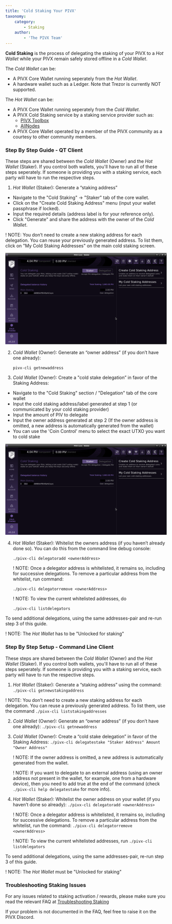 ```yaml
---
title: 'Cold Staking Your PIVX'
taxonomy:
    category:
        - Staking
    author:
        - 'The PIVX Team'
---
```


**Cold Staking** is the process of delegating the staking of your PIVX to a _Hot Wallet_ while your PIVX remain safely stored offline in a _Cold Wallet_.

The _Cold Wallet_ can be:
* A PIVX Core Wallet running seperately from the _Hot Wallet_.
* A hardware wallet such as a Ledger.  Note that Trezor is currently NOT supported.

The _Hot Wallet_ can be:
* A PIVX Core Wallet running seperately from the _Cold Wallet_.
* A PIVX Cold Staking service by a staking service provider such as:
  * [PIVX Toolbox](https://toolbox.pivx.org/cold-staking)
  * [AllNodes](http://www.allnodes.com)
* A PIVX Core Wallet operated by a member of the PIVX community as a courtesy to other community members.

### Step By Step Guide - QT Client

These steps are shared between the _Cold Wallet_ (Owner) and the _Hot Wallet_ (Staker). If you control both wallets, you'll have to run all of these steps seperately. If someone is providing you with a staking service, each party will have to run the respective steps.

1. _Hot Wallet_ (Staker): Generate a “staking address”
  * Navigate to the "Cold Staking" -> "Staker" tab of the core wallet.
  * Click on the "Create Cold Staking Address" menu (input your wallet passphrase if locked).
  * Input the required details (address label is for your reference only).
  * Click "Generate" and share the address with the owner of the _Cold Wallet_.  

! NOTE: You don’t need to create a new staking address for each delegation. You can reuse your previously generated address. To list them, click on "My Cold Staking Addresses" on the main cold staking screen.

![Manage Staking Addresses.png](1.manage_staking_addresses.png?classes=center,img-fluid,py-4)

2. _Cold Wallet_ (Owner): Generate an “owner address” (if you don’t have one already):
	```
	pivx-cli getnewaddress
	```
	
3. _Cold Wallet_ (Owner): Create a "cold stake delegation” in favor of the Staking Address:
  * Navigate to the "Cold Staking" section / "Delegation" tab of the core wallet
  * Input the cold staking address/label generated at step 1 (or communicated by your cold staking provider)
  * Input the amount of PIV to delegate
  * Input the owner address generated at step 2 (If the owner address is omitted, a new address is automatically generated from the wallet)
  * You can use the 'Coin Control' menu to select the exact UTXO you want to cold stake

![Manage Staking Addresses.png](1.manage_staking_addresses.png?classes=center,img-fluid,py-4)
	
4. _Hot Wallet_ (Staker): Whitelist the owners address (if you haven’t already done so). You can do this from the command line debug console:
	```
	./pivx-cli delegatoradd <ownerAddress>
	```

	! NOTE: Once a delegator address is whitelisted, it remains so, including for successive delegations. To remove a particular address from the whitelist, run command:
	```
	./pivx-cli delegatorremove <ownerAddress>
	```

	! NOTE: To view the current whitelisted addresses, do
	```
	./pivx-cli listdelegators
	```

To send additional delegations, using the same addresses-pair and re-run step 3 of this guide.

! NOTE: The _Hot Wallet_ has to be "Unlocked for staking"


### Step By Step Setup - Command Line Client

These steps are shared between the _Cold Wallet_ (Owner) and the _Hot Wallet_ (Staker). If you control both wallets, you'll have to run all of these steps seperately. If someone is providing you with a staking service, each party will have to run the respective steps.

1. _Hot Wallet_ (Staker): Generate a “staking address” using the command: `./pivx-cli getnewstakingaddress`  

! NOTE: You don’t need to create a new staking address for each delegation. You can reuse a previously generated address. To list them, use the command `./pivx-cli liststakingaddresses`
	
2. _Cold Wallet_ (Owner): Generate an “owner address” (if you don’t have one already): `./pivx-cli getnewaddress`
	
3. _Cold Wallet_ (Owner): Create a “cold stake delegation” in favor of the Staking Address: `./pivx-cli delegatestake "Staker Address" Amount "Owner Address"`
	
	! NOTE: If the owner address is omitted, a new address is automatically generated from the wallet.
	
	! NOTE: If you want to delegate to an external address (using an owner address not present in the wallet, for example, one from a hardware device), then you need to add true at the end of the command (check `./pivx-cli help delegatestake` for more info).  
	
4. _Hot Wallet_ (Staker): Whitelist the owner address on your wallet (if you haven’t done so already): `./pivx-cli delegatoradd <ownerAddress>`

	! NOTE: Once a delegator address is whitelisted, it remains so, including for successive delegations. To remove a particular address from the whitelist, run the command: `./pivx-cli delegatorremove <ownerAddress>`

	! NOTE: To view the current whitelisted addresses, run `./pivx-cli listdelegators`  

To send additional delegations, using the same addresses-pair, re-run step 3 of this guide.

! NOTE: The _Hot Wallet_ must be "Unlocked for staking"

### Troubleshooting Staking Issues

For any issues related to staking activation / rewards, please make sure you read the relevant FAQ at [Troubleshooting Staking](/staking/faq)  

If your problem is not documented in the FAQ, feel free to raise it on the PIVX Discord.